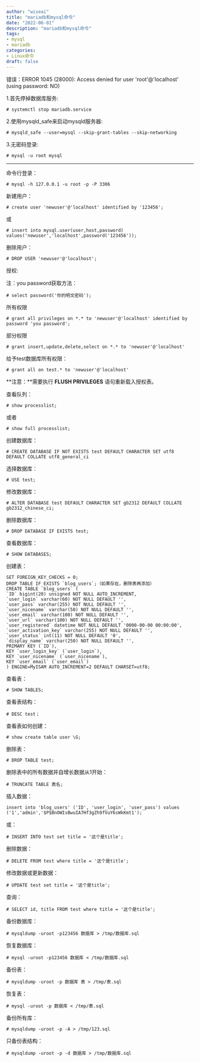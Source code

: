```yaml
---
author: "wiseai"
title: "mariadb和mysql命令"
date: "2022-06-01"
description: "mariadb和mysql命令"
tags:
- mysql
- mariadb
categories:
- Linux命令
draft: false
---
```


错误：ERROR 1045 (28000): Access denied for user 'root'@'localhost' (using password: NO)

1.首先停掉数据库服务:

`# systemctl stop mariadb.service`

2.使用mysqld_safe来启动mysqld服务器:

`# mysqld_safe --user=mysql --skip-grant-tables --skip-networking`

3.无密码登录:

`# mysql -u root mysql`

* * *

命令行登录：

`# mysql -h 127.0.0.1 -u root -p -P 3306`

新建用户：

`# create user 'newuser'@'localhost' identified by '123456';`

或

`# insert into mysql.user(user,host,password) values('newuser','localhost',password('123456'));`

删除用户：

`# DROP USER 'newuser'@'localhost';`

授权:

注：you password获取方法：

`# select password('你的明文密码');`

所有权限

`# grant all privileges on *.* to 'newuser'@'localhost' identified by password 'you password';`

部分权限

`# grant insert,update,delete,select on *.* to 'newuser'@'localhost'`

给予test数据库所有权限：

`# grant all on test.* to 'newuser'@'localhost'`

**注意：**需要执行 **FLUSH PRIVILEGES** 语句重新载入授权表。

查看队列：

`# show processlist;`

或者

`# show full processlist;`

创建数据库：

`# CREATE DATABASE IF NOT EXISTS test DEFAULT CHARACTER SET utf8 DEFAULT COLLATE utf8_general_ci`

选择数据库：

`# USE test;`

修改数据库：

`# ALTER DATABASE test DEFAULT CHARACTER SET gb2312 DEFAULT COLLATE gb2312_chinese_ci;`

删除数据库：

`# DROP DATABASE IF EXISTS test;`

查看数据库：

`# SHOW DATABASES;`

创建表：

    SET FOREIGN_KEY_CHECKS = 0;
    DROP TABLE IF EXISTS `blog_users`;（如果存在，删除表再添加）
    CREATE TABLE `blog_users` (
    `ID` bigint(20) unsigned NOT NULL AUTO_INCREMENT,
    `user_login` varchar(60) NOT NULL DEFAULT '',
    `user_pass` varchar(255) NOT NULL DEFAULT '',
    `user_nicename` varchar(50) NOT NULL DEFAULT '',
    `user_email` varchar(100) NOT NULL DEFAULT '',
    `user_url` varchar(100) NOT NULL DEFAULT '',
    `user_registered` datetime NOT NULL DEFAULT '0000-00-00 00:00:00',
    `user_activation_key` varchar(255) NOT NULL DEFAULT '',
    `user_status` int(11) NOT NULL DEFAULT '0',
    `display_name` varchar(250) NOT NULL DEFAULT '',
    PRIMARY KEY (`ID`),
    KEY `user_login_key` (`user_login`),
    KEY `user_nicename` (`user_nicename`),
    KEY `user_email` (`user_email`)
    ) ENGINE=MyISAM AUTO_INCREMENT=2 DEFAULT CHARSET=utf8;

查看表：

`# SHOW TABLES;`

查看表结构：

`# DESC test；`

查看表如何创建：

`# show create table user \G;`

删除表：

`# DROP TABLE test;`

删除表中的所有数据并自增长数据从1开始：

`# TRUNCATE TABLE 表名;`

插入数据：

`insert into 'blog_users' ('ID', 'user_login', 'user_pass') values ('1','admin','$P$BnOWIsBwuIA7Hf3gZh9fVuY6sWkKmt1'); `

或：

`# INSERT INTO test set title = '这个是title';`

删除数据：

`# DELETE FROM test where title = '这个是title';`

修改数据或更新数据：

`# UPDATE test set title = '这个是title';`

查询：

`# SELECT id, title FROM test where title = '这个是title';`

备份数据库：

`# mysqldump -uroot -p123456 数据库 > /tmp/数据库.sql`

恢复数据库：

`# mysql -uroot -p123456 数据库 < /tmp/数据库.sql`

备份表：

`# mysqldump -uroot -p 数据库 表 > /tmp/表.sql`

恢复表：

`# mysql -uroot -p 数据库 < /tmp/表.sql`

备份所有库：

`# mysqldump -uroot -p -A > /tmp/123.sql`

只备份表结构：

`# mysqldump -uroot -p -d 数据库 > /tmp/数据库.sql`